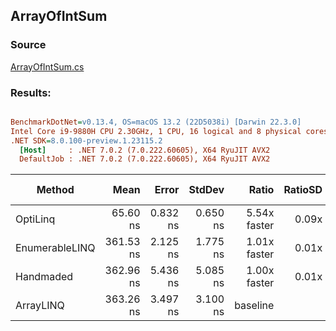 ﻿## ArrayOfIntSum

### Source
[ArrayOfIntSum.cs](../../src/OptiLinq.Benchmark/ArrayOfIntSum.cs)

### Results:
``` ini

BenchmarkDotNet=v0.13.4, OS=macOS 13.2 (22D5038i) [Darwin 22.3.0]
Intel Core i9-9880H CPU 2.30GHz, 1 CPU, 16 logical and 8 physical cores
.NET SDK=8.0.100-preview.1.23115.2
  [Host]     : .NET 7.0.2 (7.0.222.60605), X64 RyuJIT AVX2
  DefaultJob : .NET 7.0.2 (7.0.222.60605), X64 RyuJIT AVX2


```
|         Method |      Mean |    Error |   StdDev |        Ratio | RatioSD |   Gen0 | Allocated | Alloc Ratio |
|--------------- |----------:|---------:|---------:|-------------:|--------:|-------:|----------:|------------:|
|       OptiLinq |  65.60 ns | 0.832 ns | 0.650 ns | 5.54x faster |   0.09x | 0.0029 |      24 B |          NA |
| EnumerableLINQ | 361.53 ns | 2.125 ns | 1.775 ns | 1.01x faster |   0.01x |      - |         - |          NA |
|      Handmaded | 362.96 ns | 5.436 ns | 5.085 ns | 1.00x faster |   0.01x |      - |         - |          NA |
|      ArrayLINQ | 363.26 ns | 3.497 ns | 3.100 ns |     baseline |         |      - |         - |          NA |
